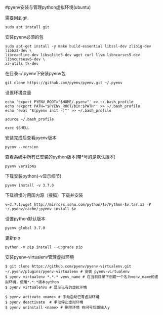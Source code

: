 #pyenv安装与管理python虚拟环境(ubuntu)

需要用到git.

```
sudo apt install git
```



安装pyenv必须的包

```ubuntu
sudo apt-get install -y make build-essential libssl-dev zlib1g-dev libbz2-dev \
libreadline-dev libsqlite3-dev wget curl llvm libncurses5-dev libncursesw5-dev \
xz-utils tk-dev
```

在目录~/.pyenv下安装pyenv包
```
git clone https://github.com/pyenv/pyenv.git ~/.pyenv
```

设置环境变量
```
echo 'export PYENV_ROOT="$HOME/.pyenv"' >> ~/.bash_profile
echo 'export PATH="$PYENV_ROOT/bin:$PATH"' >> ~/.bash_profile
echo 'eval "$(pyenv init -)"' >> ~/.bash_profile

source ~/.bash_profile

exec $SHELL
```

安装完成后查看pyenv版本
```
pyenv --version
```

查看系统中所有已安装的python版本(带\*号的是默认版本)
```
pyenv versions
```

下载安装python(-v显示细节)
```
pyenv install -v 3.7.0
```

下载很慢时用国内源（搜狐）下载并安装

```
v=3.7.1;wget http://mirrors.sohu.com/python/$v/Python-$v.tar.xz -P ~/.pyenv/cache/;pyenv install $v  
```

设置python默认版本

```
pyenv global 3.7.0
```

更新pip
```
python -m pip install --upgrade pip
```



安装pyenv-virtualenv管理虚拟环境

```
$ git clone https://github.com/pyenv/pyenv-virtualenv.git ~/.pyenv/plugins/pyenv-virtualenv # 安装 pyenv-virtualenv
$ pyenv virtualenv *.*.* venv_name # 在当前目录下创建一个名为venv_name的虚拟环境，使用*.*.*版本python
$ pyenv virtualenvs # 显示已有的虚拟环境
```



```
$ pyenv activate <name> # 手动启动已有虚拟环境
$ pyenv deactivate  # 手动停止虚拟环境
$ pyenv uninstall <name> # 删除环境 在问号后面输入y
```

